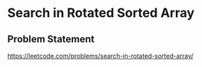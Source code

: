 # Search in Rotated Sorted Array
## Problem Statement
https://leetcode.com/problems/search-in-rotated-sorted-array/
